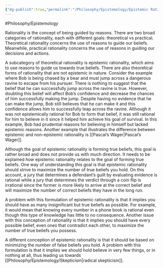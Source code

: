 ```yaml
---
{"dg-publish":true,"permalink":"/Philosophy/Epistemology/Epistemic Rationality/","created":"2024-07-10T23:52:16.454-04:00","updated":"2024-11-11T00:19:18.976-05:00"}
---
```


#Philosophy/Epistemology 

Rationality is the concept of being guided by reasons. There are two broad categories of rationality, each with different goals: theoretical vs practical. Theoretical rationality concerns the use of reasons to guide our beliefs. Meanwhile, practical rationality concerns the use of reasons in guiding our decisions and actions.

A subcategory of theoretical rationality is epistemic rationality, which aims to use reasons to guide us towards true beliefs. There are also theoretical forms of rationality that are not epistemic in nature. Consider the example where Bob is being chased by a bear and must jump across a dangerous ravine to escape from his pursuer. There is nothing to suggest that the belief that he can successfully jump across the ravine is true. However, doubting this belief will affect Bob’s confidence and decrease the chances of him successfully making the jump. Despite having no evidence that he can make the jump, Bob still believes that he can make it and this confidence allows him to successfully leap across the ravine. Although it was not epistemically rational for Bob to form that belief, it was still rational for him to believe in it since it helped him achieve his goal of survival. In this example, Bob had prudential reasons for believing in himself but lacked epistemic reasons. Another example that illustrates the difference between epistemic and non-epistemic rationality is [[Pascal’s Wager\|Pascal’s Wager]].

Although the goal of epistemic rationality is forming true beliefs, this goal is rather broad and does not provide us with much direction. It needs to be explained *how* epistemic rationality relates to the goal of forming true beliefs. One way of understanding this goal is that epistemic rationality should strive to maximize the number of true beliefs you hold. On this account, a jury that determines a defendant’s guilt by evaluating evidence is rational while a jury that determines the verdict through a coin flip is irrational since the former is more likely to arrive at the correct belief and will maximize the number of correct beliefs they have in the long run.

A problem with this formulation of epistemic rationality is that it implies you should have as many insignificant but true beliefs as possible. For example, it would mean that knowing every number in a phone book is rational even though this type of knowledge has little to no consequence. Another issue with this conception of rationality is that it implies you should have every possible belief, even ones that contradict each other, to maximize the number of true beliefs you possess.

A different conception of epistemic rationality is that it should be based on minimizing the number of false beliefs you hold. A problem with this formulation is that it implies we should hold believe in very few things, or in nothing at all, thus leading us towards [[Philosophy/Epistemology/Skepticism\|radical skepticism]].
